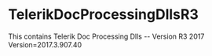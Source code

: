 # TelerikDocProcessingDllsR3
This contains Telerik Doc Processing Dlls -- Version R3 2017
Version=2017.3.907.40
